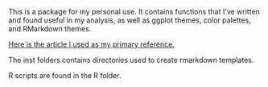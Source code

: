 This is a package for my personal use. It contains functions that I've written and found useful in my analysis, as well as ggplot themes, color palettes, and RMarkdown themes. 

[Here is the article I used as my primary reference.](https://towardsdatascience.com/build-a-corporate-r-package-for-pleasure-and-profit-78b73ce4ff4b) 

The inst folders contains directories used to create rmarkdown templates.

R scripts are found in the R folder. 

